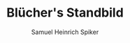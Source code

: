 ---
image: /assets/images/spiker/39b.jpg
author: Samuel Heinrich Spiker
artist: 
engraver: 
title: "Blücher's Standbild"
subtitle: 
tags:
  - Statue
layout: post
---